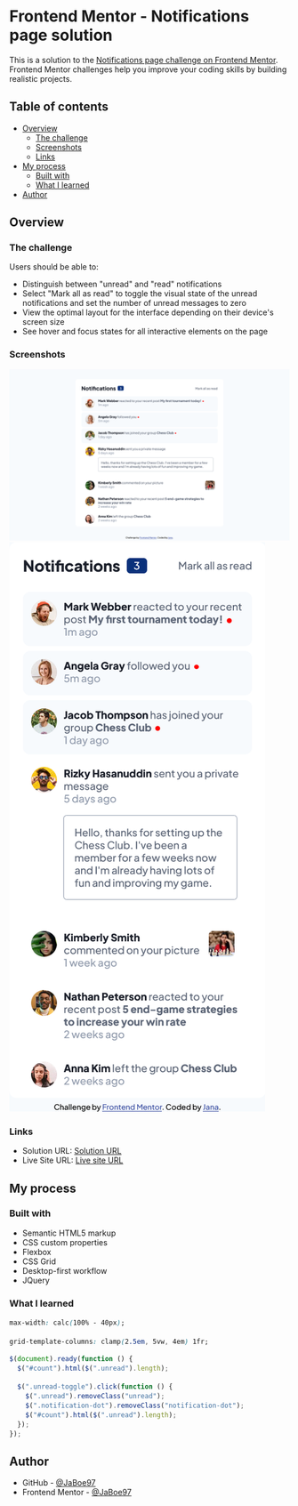 # Frontend Mentor - Notifications page solution

This is a solution to the [Notifications page challenge on Frontend Mentor](https://www.frontendmentor.io/challenges/notifications-page-DqK5QAmKbC). Frontend Mentor challenges help you improve your coding skills by building realistic projects.

## Table of contents

- [Overview](#overview)
  - [The challenge](#the-challenge)
  - [Screenshots](#screenshots)
  - [Links](#links)
- [My process](#my-process)
  - [Built with](#built-with)
  - [What I learned](#what-i-learned)
- [Author](#author)

## Overview

### The challenge

Users should be able to:

- Distinguish between "unread" and "read" notifications
- Select "Mark all as read" to toggle the visual state of the unread notifications and set the number of unread messages to zero
- View the optimal layout for the interface depending on their device's screen size
- See hover and focus states for all interactive elements on the page

### Screenshots

![Desktop version](<Screenshots/Notifications page - desktop version.png>)
![Mobile version](<Screenshots/Notifications page - mobile version.png>)

### Links

- Solution URL: [Solution URL](https://github.com/JaBoe97/notifications_page)
- Live Site URL: [Live site URL](https://jaboe97.github.io/notifications_page)

## My process

### Built with

- Semantic HTML5 markup
- CSS custom properties
- Flexbox
- CSS Grid
- Desktop-first workflow
- JQuery

### What I learned

```css
max-width: calc(100% - 40px);

grid-template-columns: clamp(2.5em, 5vw, 4em) 1fr;
```

```js
$(document).ready(function () {
  $("#count").html($(".unread").length);

  $(".unread-toggle").click(function () {
    $(".unread").removeClass("unread");
    $(".notification-dot").removeClass("notification-dot");
    $("#count").html($(".unread").length);
  });
});
```

## Author

- GitHub - [@JaBoe97](https://github.com/JaBoe97)
- Frontend Mentor - [@JaBoe97](https://www.frontendmentor.io/profile/JaBoe97)

